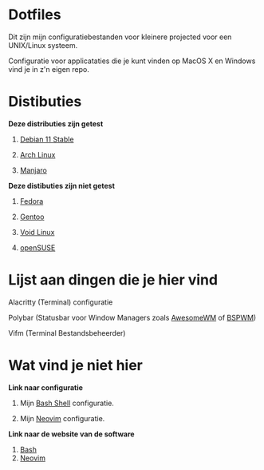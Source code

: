# Dotfiles

Dit zijn mijn configuratiebestanden voor kleinere projected voor een UNIX/Linux systeem.

Configuratie voor applicataties die je kunt vinden op MacOS X en Windows vind je in z'n eigen repo.


# Distibuties

**Deze distributies zijn getest**
1.  [Debian 11 Stable](https://debian.org)
 
2.  [Arch Linux](https://archlinux.org) 
 
3.  [Manjaro](https://manjaro.org)

**Deze distibuties zijn niet getest**
1.  [Fedora](https://getfedora.org)
 
2.  [Gentoo](https://gentoo.org)
 
3.  [Void Linux](https://voidlinux.org)
 
4.  [openSUSE](https://nl.opensuse.org)

# Lijst aan dingen die je hier vind
 Alacritty (Terminal) configuratie
 
 Polybar (Statusbar voor Window Managers zoals [AwesomeWM](https://awesomewm.org) of [BSPWM](https://github.com/baskerville/bspwm))
 
 Vifm (Terminal Bestandsbeheerder)
 
 # Wat vind je niet hier
 
 **Link naar configuratie**
 1. Mijn [Bash Shell](https://github.com/thizisjay/bash) configuratie.
 
 2. Mijn [Neovim](https://github.com/ThizIsJay/neovim) configuratie.
 
**Link naar de website van de software** 
1. [Bash](https://gnu.org/software/bash)
2. [Neovim](neovim.io)
